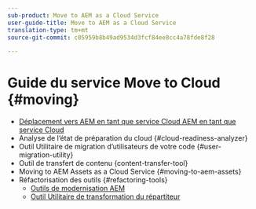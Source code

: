 ```yaml
---
sub-product: Move to AEM as a Cloud Service
user-guide-title: Move to AEM as a Cloud Service
translation-type: tm+mt
source-git-commit: c05959b8b49ad9534d3fcf84ee8cc4a78fde8f28

---
```



# Guide du service Move to Cloud {#moving}

+ [Déplacement vers AEM en tant que service Cloud AEM en tant que service Cloud](/help/move-to-cloud-service/home.md)
+ Analyse de l’état de préparation du cloud {#cloud-readiness-analyzer}
+ Outil Utilitaire de migration d’utilisateurs de votre code {#user-migration-utility}
+ Outil de transfert de contenu {content-transfer-tool}
+ Moving to AEM Assets as a Cloud Service {#moving-to-aem-assets}
+ Réfactorisation des outils {#refactoring-tools}
   + [Outils de modernisation AEM](/help/move-to-cloud-service/refactoring-tools/aem-modernization-tools.md)
   + [Outil Utilitaire de transformation du répartiteur](/help/move-to-cloud-service/refactoring-tools/dispatcher-transformation-utility-tools.md)
